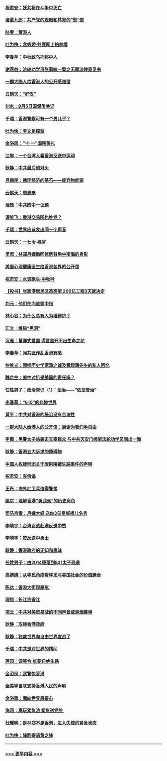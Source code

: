#### [祝君安：妖共将在斗争中灭亡](../pages/nsc993/n11520950.md?t=09141644) 
#### [诸葛九郎：共产党的现眼和林郑的“愁”恨](../pages/nsc993/n11520625.md?t=09141644) 
#### [陆雯：赞港人](../pages/nsc993/n11520609.md?t=09141644) 
#### [吐为快：念奴娇‧共匪网上柏林墙](../pages/nsc993/n11519122.md?t=09141644) 
#### [李春草：中秋致乌托邦中人](../pages/nsc993/n11518776.md?t=09141644) 
#### [谢燕益：法轮功学员张莉敏一案之无罪法律意见书](../pages/nsc993/n11517600.md?t=09141644) 
#### [一群大陆人给香港人的公开感谢信](../pages/nsc993/n11514797.md?t=09141644) 
#### [云鹤天：“好汉”](../pages/nsc993/n11513536.md?t=09141644) 
#### [刘水：9月5日国保传唤记](../pages/nsc993/n11513460.md?t=09141644) 
#### [千瑞：香港警察可有一个男儿乎？](../pages/nsc993/n11513109.md?t=09141644) 
#### [吐为快：李文足探监](../pages/nsc993/n11509622.md?t=09141644) 
#### [金浴凤：“十‧一”国殇贺礼](../pages/nsc993/n11509593.md?t=09141644) 
#### [江琳：一个台湾人看香港反送中运动](../pages/nsc993/n11509211.md?t=09141644) 
#### [耿静：中共最后的对头](../pages/nsc993/n11508308.md?t=09141644) 
#### [吕锡民：循环经济的基石——废弃物能源](../pages/nsc993/n11508212.md?t=09141644) 
#### [云鹤天：周恩来](../pages/nsc993/n11508055.md?t=09141644) 
#### [理悟：中共四中一议题](../pages/nsc993/n11507782.md?t=09141644) 
#### [谭笑飞：香港交易所也姓党？](../pages/nsc993/n11507753.md?t=09141644) 
#### [千瑞：世界应该发出同一个声音](../pages/nsc993/n11507290.md?t=09141644) 
#### [云鹤天：一七令‧裸官](../pages/nsc993/n11507177.md?t=09141644) 
#### [吴侃：林郑月娥撤回修例背后中南海的身影](../pages/nsc993/n11506876.md?t=09141644) 
#### [美国心理健康医生给香港各界的公开信](../pages/nsc993/n11506809.md?t=09141644) 
#### [祝君安：水调歌头‧中秋吟](../pages/nsc993/n11506758.md?t=09141644) 
#### [【投书】张家港居民区造高架 200亿工程3天就决定](../pages/nsc993/n11506682.md?t=09141644) 
#### [刘元：他们在向谁竖中指](../pages/nsc993/n11505384.md?t=09141644) 
#### [林小谷：为什么总有人为墙辩护？](../pages/nsc993/n11505226.md?t=09141644) 
#### [汇文：维稳“黑洞”](../pages/nsc993/n11504347.md?t=09141644) 
#### [沉雁：董卿式爱国 谎言里开不出生命之花](../pages/nsc993/n11503215.md?t=09141644) 
#### [李春草：闻共匪作乱香港有感](../pages/nsc993/n11503072.md?t=09141644) 
#### [仲维光：围绕历史学家邓之诚及黄现璠先生的私人回忆](../pages/nsc993/n11501330.md?t=09141644) 
#### [魏京生：美中对抗是美国的责任吗？](../pages/nsc993/n11500723.md?t=09141644) 
#### [任性男子：政治常识（1）：法治——“依法管治”](../pages/nsc993/n11500791.md?t=09141644) 
#### [李春草：“610”的悲惨世界](../pages/nsc993/n11501141.md?t=09141644) 
#### [黄平：中共对香港的统治没有合法性](../pages/nsc993/n11499473.md?t=09141644) 
#### [一群大陆人给港人的公开信：谢谢为我们争自由](../pages/nsc993/n11500402.md?t=09141644) 
#### [李霞：黑警太子站袭击无辜民众 与中共天安门绑架法轮功学员同出一辙](../pages/nsc993/n11499805.md?t=09141644) 
#### [耿静：香港五大诉求的障碍物](../pages/nsc993/n11497578.md?t=09141644) 
#### [中国人权律师团关于唐荆陵被失踪事件的声明](../pages/nsc993/n11500014.md?t=09141644) 
#### [祝君安：哀傀儡](../pages/nsc993/n11499776.md?t=09141644) 
#### [王丹：海外红卫兵值得警惕](../pages/nsc993/n11498138.md?t=09141644) 
#### [梁京：理解香港“勇武派”的历史角色](../pages/nsc993/n11498006.md?t=09141644) 
#### [司马京雷：月娥大妈  送你3句皇城根儿名言](../pages/nsc993/n11497885.md?t=09141644) 
#### [李靖宇：台湾女孩赴港反送中赞](../pages/nsc993/n11497721.md?t=09141644) 
#### [李靖宇：赞反送中勇士](../pages/nsc993/n11497452.md?t=09141644) 
#### [耿静：香港政府的无知和愚昧](../pages/nsc993/n11494238.md?t=09141644) 
#### [任姓男子：由2014堕落到831太子恐袭](../pages/nsc993/n11496683.md?t=09141644) 
#### [高婧婧：从移民角度看移民与美国社会的价值磨合](../pages/nsc993/n11495757.md?t=09141644) 
#### [陈达：香港大街现原形 ](../pages/nsc993/n11495441.md?t=09141644) 
#### [理悟：长江连香江](../pages/nsc993/n11495377.md?t=09141644) 
#### [项云：中共对美贸易战的不同声音或是烟幕弹](../pages/nsc993/n11494929.md?t=09141644) 
#### [耿静：取缔香港政府](../pages/nsc993/n11494218.md?t=09141644) 
#### [耿静：独裁世界向自由世界宣战了](../pages/nsc993/n11494190.md?t=09141644) 
#### [千瑞：中共是对世界的拷问](../pages/nsc993/n11493021.md?t=09141644) 
#### [莲园：调笑令‧红朝自绝生路](../pages/nsc993/n11493011.md?t=09141644) 
#### [金浴凤：武警惊香港](../pages/nsc993/n11492994.md?t=09141644) 
#### [全美学自联支持香港人民的声明](../pages/nsc993/n11492630.md?t=09141644) 
#### [金浴凤：魔向世界展畜心](../pages/nsc993/n11492599.md?t=09141644) 
#### [海网：真玩紧急法 紧急送党终 ](../pages/nsc993/n11492535.md?t=09141644) 
#### [杜耀明：是林郑不是香港，进入失控的紧急状态](../pages/nsc993/n11491420.md?t=09141644) 
#### [吐为快：陆胞寄语黄之锋](../pages/nsc993/n11491117.md?t=09141644) 

----
#### [ >>> 更早内容 <<< ](../indexes/nsc993-earlier.md)

